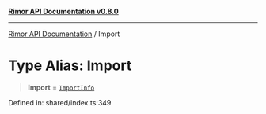 [**Rimor API Documentation v0.8.0**](../README.md)

***

[Rimor API Documentation](../globals.md) / Import

# Type Alias: Import

> **Import** = [`ImportInfo`](../interfaces/ImportInfo.md)

Defined in: shared/index.ts:349
